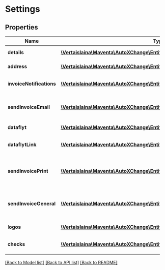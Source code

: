 # Settings

## Properties
Name | Type | Description | Notes
------------ | ------------- | ------------- | -------------
**details** | [**\Vertaislaina\Maventa\AutoXChange\Entity\CompanyDetails**](CompanyDetails.md) | Company details | [optional] 
**address** | [**\Vertaislaina\Maventa\AutoXChange\Entity\CompanyAddress**](CompanyAddress.md) | Company address | [optional] 
**invoiceNotifications** | [**\Vertaislaina\Maventa\AutoXChange\Entity\CompanyInvoiceNotifications**](CompanyInvoiceNotifications.md) | Company invoice notifications | [optional] 
**sendInvoiceEmail** | [**\Vertaislaina\Maventa\AutoXChange\Entity\CompanySendInvoiceEmail**](CompanySendInvoiceEmail.md) | Company send invoices via emails | [optional] 
**dataflyt** | [**\Vertaislaina\Maventa\AutoXChange\Entity\Dataflyt**](Dataflyt.md) | Dataflyt settings | [optional] 
**dataflytLink** | [**\Vertaislaina\Maventa\AutoXChange\Entity\DataflytLink**](DataflytLink.md) | Dataflyt accounting office | [optional] 
**sendInvoicePrint** | [**\Vertaislaina\Maventa\AutoXChange\Entity\CompanySendInvoicePrintSettings**](CompanySendInvoicePrintSettings.md) | Company invoice sending print settings | [optional] 
**sendInvoiceGeneral** | [**\Vertaislaina\Maventa\AutoXChange\Entity\CompanySendInvoiceGeneralSettings**](CompanySendInvoiceGeneralSettings.md) | Company invoice sending general settings | [optional] 
**logos** | [**\Vertaislaina\Maventa\AutoXChange\Entity\CompanyLogos**](CompanyLogos.md) | Company logos | [optional] 
**checks** | [**\Vertaislaina\Maventa\AutoXChange\Entity\CompanyChecks**](CompanyChecks.md) | Checks to be executed | [optional] 

[[Back to Model list]](../README.md#documentation-for-models) [[Back to API list]](../README.md#documentation-for-api-endpoints) [[Back to README]](../README.md)


